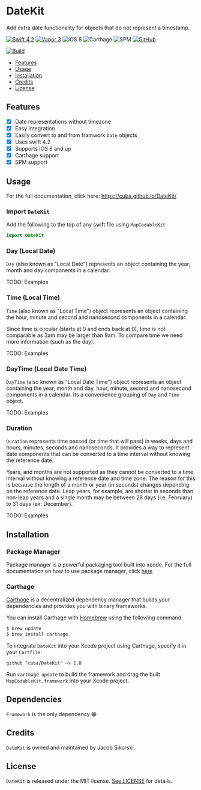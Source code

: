 DateKit
============

Add extra date functionality for objects that do not represent a timestamp.

[![Swift 4.2](https://img.shields.io/badge/swift-4.2-lightgrey.svg?style=for-the-badge)](https://swift.org)
[![Vapor 3](https://img.shields.io/badge/vapor-3-lightgrey.svg?style=for-the-badge)](https://vapor.codes)
![iOS 8](https://img.shields.io/badge/iOS-8-lightgrey.svg?style=for-the-badge)
![Carthage](https://img.shields.io/badge/carthage-compatible-green.svg?style=for-the-badge)
![SPM](https://img.shields.io/badge/SPM-compatible-green.svg?style=for-the-badge)
[![GitHub](https://img.shields.io/github/license/mashape/apistatus.svg?style=for-the-badge)](https://github.com/cuba/DateKit/blob/master/LICENSE)

[![Build](https://img.shields.io/travis/cuba/DateKit/master.svg?style=for-the-badge)](https://travis-ci.org/cuba/DateKit)

- [Features](#features)
- [Usage](#usage)
- [Installation](#installation)
- [Credits](#credits)
- [License](#license)

## Features

- [x] Date representations without timezone
- [x] Easy integration
- [x] Easily convert to and from framwork `Date` objects
- [x] Uses swift 4.2
- [x] Supports iOS 8 and up
- [x] Carthage support
- [x] SPM support

## Usage

For the full documentation, click here: https://cuba.github.io/DateKit/

### Import `DateKit`

Add the following to the top of any swift file using `MapCodableKit`
```swift
import DateKit 
```

### Day (Local Date)

`Day` (also known as "Local Date") represents an object containing the year, month and day components in a calendar.

TODO: Examples

### Time (Local Time)

`Time`  (also known as "Local Time") object represents an object containing the hour, minute and second and nanosecond components in a calendar.

Since time is circular (starts at 0 and ends back at 0), time is not comparable as 3am may be larger than 9am.  To compare time we need more information (such as the day).

TODO: Examples

### DayTime (Local Date Time)

`DayTime` (also known as "Local Date Time") object represents an object containing the year, month and day, hour, minute, second and nanosecond components in a calendar. Its a convenience grouping of `Day` and `Time` object.

TODO: Examples

### Duration

`Duration` represents time passed (or time that will pass) in weeks, days and hours, minutes, seconds and nanoseconds. It provides a way to represent date components that can be converted to a time interval without knowing the reference date.

Years, and months are not supported as they cannot be converted to a time interval without knowing a reference date and time zone. The reason for this is because the length of a month or year (in seconds) changes depending on the reference date. Leap years, for example, are shorter in seconds than non-leap years and a single month may be between 28 days (i.e. February) to 31 days (ex: December).

TODO: Examples

## Installation

### Package Manager

Package manager is a powerful packaging tool built into xcode.  For the full documentation on how to use package manager, click [here](https://swift.org/package-manager/)

### Carthage

[Carthage](https://github.com/Carthage/Carthage) is a decentralized dependency manager that builds your dependencies and provides you with binary frameworks.

You can install Carthage with [Homebrew](http://brew.sh/) using the following command:

```bash
$ brew update
$ brew install carthage
```

To integrate `DateKit` into your Xcode project using Carthage, specify it in your `Cartfile`:

```ogdl
github "cuba/DateKit" ~> 1.0
```

Run `carthage update` to build the framework and drag the built `MapCodableKit.framework` into your Xcode project.

## Dependencies

`Framework` is the only dependency 😁

## Credits

`DateKit` is owned and maintained by Jacob Sikorski.

## License

`DateKit` is released under the MIT license. [See LICENSE](https://github.com/cuba/DateKit/blob/master/LICENSE) for details.

